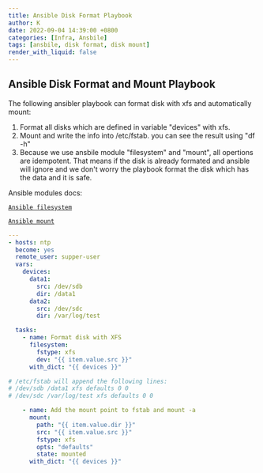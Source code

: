 ```yaml
---
title: Ansible Disk Format Playbook
author: K
date: 2022-09-04 14:39:00 +0800
categories: [Infra, Ansbile]
tags: [ansbile, disk format, disk mount]
render_with_liquid: false
---
```


## Ansible Disk Format and Mount Playbook 
The following ansibler playbook can format disk with xfs and automatically mount:
1. Format all disks which are defined in variable "devices" with xfs.
2. Mount and write the info into /etc/fstab. you can see the result using "df -h"
3. Because we use ansbile module "filesystem" and "mount", all opertions are idempotent. That means if the disk is already formated and ansible will ignore and we don't worry the playbook format the disk which has the data and it is safe.

Ansible modules docs:

[`Ansible filesystem`](https://docs.ansible.com/ansible/latest/collections/community/general/filesystem_module.html) 

[`Ansible mount`](https://docs.ansible.com/ansible/latest/collections/ansible/posix/mount_module.html#ansible-collections-ansible-posix-mount-module) 


```yaml
---
- hosts: ntp
  become: yes
  remote_user: supper-user
  vars:
    devices:
      data1:
        src: /dev/sdb
        dir: /data1
      data2:
        src: /dev/sdc
        dir: /var/log/test

  tasks:
    - name: Format disk with XFS
      filesystem:
        fstype: xfs
        dev: "{{ item.value.src }}"
      with_dict: "{{ devices }}"

# /etc/fstab will append the following lines:
# /dev/sdb /data1 xfs defaults 0 0
# /dev/sdc /var/log/test xfs defaults 0 0

    - name: Add the mount point to fstab and mount -a
      mount:
        path: "{{ item.value.dir }}"
        src: "{{ item.value.src }}"
        fstype: xfs
        opts: "defaults"
        state: mounted
      with_dict: "{{ devices }}"
```
